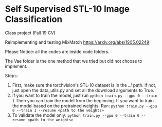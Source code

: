# Self Supervised STL-10 Image Classification
Class project (Fall 19 CV)

Reimplementing and testing MixMatch https://arxiv.org/abs/1905.02249

Please Notice: all the codes are inside code folders.

The Vae folder is the one method that we tried but did not choose to implement.

Steps:

1. First, make sure the torchvision's STL-10 dataset is in the ../ path. If not, just open the data_utils.py and set all the download arguments to True.
2. If you want to train the model, just run
`python train.py --gpu 0 --train 1`
Then you can train the model from the beginning.
If you want to train the model based on the pretrained weights. Run:
`python train.py --gpu 0 --train 1 --resume <path to the weights>`
3. To validate the model only:
`python train.py --gpu 0 --train 0 --resume <path to the weights>`
